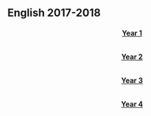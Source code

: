 ## English 2017-2018

<h4>
<p align="center">
  <a href="https://tangerina-pt.github.io/English/Year1">Year 1</a>
  <br><br>
</p>
<p align="center">
  <a href="https://tangerina-pt.github.io/English/Year2">Year 2</a>
  <br><br>
</p>
<p align="center">
  <a href="https://tangerina-pt.github.io/English/Year3">Year 3</a>
  <br><br>
</p>
<p align="center">
  <a href="https://tangerina-pt.github.io/English/Year4">Year 4</a>
  <br><br>
</p>
</h4>
